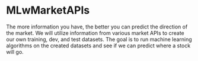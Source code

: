 # MLwMarketAPIs
The more information you have, the better you can predict the direction of the market. We will utilize information from various market APIs to create our own training, dev, and test datasets. The goal is to run machine learning algorithms on the created datasets and see if we can predict where a stock will go.
